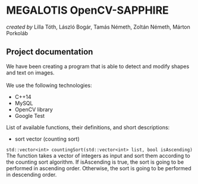 **MEGALOTIS OpenCV-SAPPHIRE**
======
_created by_ Lilla Tóth, László Bogár, Tamás Németh, Zoltán Németh, Márton Porkoláb

## **Project documentation**

We have been creating a program that is able to detect and modify shapes and text on images.<br/> <br/>
We use the following technologies:
* C++14
* MySQL
* OpenCV library
* Google Test<br/>

List of available functions, their definitions, and short descriptions:

- sort vector (counting sort)

 `std::vector<int> countingSort(std::vector<int> list, bool isAscending)`<br/>
The function takes a vector of integers as input and sort them according to the counting sort algorithm. If isAscending is true, the sort is going to be performed in ascending order. Otherwise, the sort is going to be performed in descending order.<br/>